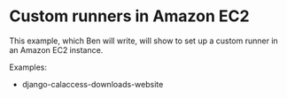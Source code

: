 # Custom runners in Amazon EC2

This example, which Ben will write, will show to set up a custom runner in an Amazon EC2 instance.

Examples:
- django-calaccess-downloads-website